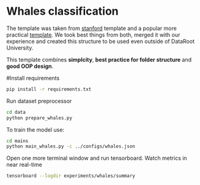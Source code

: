 # Whales classification

The template was taken from [stanford](https://cs230-stanford.github.io/project-code-examples.html) template and a popular more practical [template](https://www.reddit.com/r/MachineLearning/comments/7ven9f/p_best_practice_for_tensorflow_project_template/). We took best things from both, merged it with our experience and created this structure to be used even outside of DataRoot University. 

This template combines  **simplcity**, **best practice for folder structure** and **good OOP design**.


#Install requirements
```bash
pip install -r requirements.txt
```

Run dataset preprocessor
```bash
cd data
python prepare_whales.py
```

To train the model use:
```bash
cd mains
python main_whales.py -c ../configs/whales.json
```

Open one more terminal window and run tensorboard. Watch metrics in near real-time
```bash
tensorboard --logdir experiments/whales/summary
```
